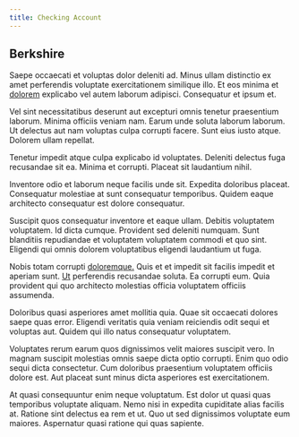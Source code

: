 ```yaml
---
title: Checking Account
---
```


## Berkshire

Saepe occaecati et voluptas dolor deleniti ad. Minus ullam distinctio ex amet perferendis voluptate exercitationem similique illo. Et eos minima et [dolorem](/consequatur/architecto/ergonomic_assimilated_avon.md) explicabo vel autem laborum adipisci. Consequatur et ipsum et.

Vel sint necessitatibus deserunt aut excepturi omnis tenetur praesentium laborum. Minima officiis veniam nam. Earum unde soluta laborum laborum. Ut delectus aut nam voluptas culpa corrupti facere. Sunt eius iusto atque. Dolorem ullam repellat.

Tenetur impedit atque culpa explicabo id voluptates. Deleniti delectus fuga recusandae sit ea. Minima et corrupti. Placeat sit laudantium nihil.

Inventore odio et laborum neque facilis unde sit. Expedita doloribus placeat. Consequatur molestiae at sunt consequatur temporibus. Quidem eaque architecto consequatur est dolore consequatur.

Suscipit quos consequatur inventore et eaque ullam. Debitis voluptatem voluptatem. Id dicta cumque. Provident sed deleniti numquam. Sunt blanditiis repudiandae et voluptatem voluptatem commodi et quo sint. Eligendi qui omnis dolorem voluptatibus eligendi laudantium ut fuga.

Nobis totam corrupti [doloremque.](/facere/adipisci/molestiae/ut/cliffs_generic_frozen_chair.md) Quis et et impedit sit facilis impedit et aperiam sunt. [Ut](/eos/libero/eveniet/borders_agent.md) perferendis recusandae soluta. Ea corrupti eum. Quia provident qui quo architecto molestias officia voluptatem officiis assumenda.

Doloribus quasi asperiores amet mollitia quia. Quae sit occaecati dolores saepe quas error. Eligendi veritatis quia veniam reiciendis odit sequi et voluptas aut. Quidem qui illo natus consequatur voluptatem.

Voluptates rerum earum quos dignissimos velit maiores suscipit vero. In magnam suscipit molestias omnis saepe dicta optio corrupti. Enim quo odio sequi dicta consectetur. Cum doloribus praesentium voluptatem officiis dolore est. Aut placeat sunt minus dicta asperiores est exercitationem.

At quasi consequuntur enim neque voluptatum. Est dolor ut quasi quas temporibus voluptate aliquam. Nemo nisi in expedita cupiditate alias facilis at. Ratione sint delectus ea rem et ut. Quo ut sed dignissimos voluptate eum maiores. Aspernatur quasi ratione qui quas sapiente.
